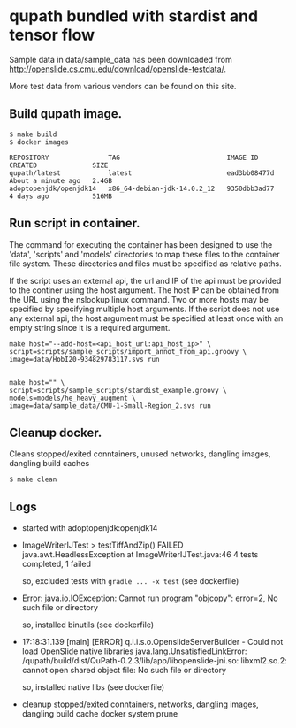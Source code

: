 # qupath bundled with stardist and tensor flow

Sample data in data/sample_data has been downloaded from http://openslide.cs.cmu.edu/download/openslide-testdata/.

More test data from various vendors can be found on this site.


## Build qupath image.
    
```
$ make build
$ docker images

REPOSITORY               TAG                           IMAGE ID            CREATED              SIZE
qupath/latest            latest                        ead3bb08477d        About a minute ago   2.4GB
adoptopenjdk/openjdk14   x86_64-debian-jdk-14.0.2_12   9350dbb3ad77        4 days ago           516MB
```
   
## Run script in container. 
    
The command for executing the container has been designed to use the 'data', 'scripts' and 'models' directories to map these files to the container file system. These directories and files must be specified as relative paths.

If the script uses an external api, the url and IP of the api must be provided to the continer using the host argument. The host IP can be obtained from the URL using the nslookup linux command. Two or more hosts may be specified by specifying multiple host arguments. If the script does not use any external api, the host argument must be specified at least once with an empty string since it is a required argument. 

```
make host="--add-host=<api_host_url:api_host_ip>" \
script=scripts/sample_scripts/import_annot_from_api.groovy \
image=data/HobI20-934829783117.svs run


make host="" \
script=scripts/sample_scripts/stardist_example.groovy \
models=models/he_heavy_augment \
image=data/sample_data/CMU-1-Small-Region_2.svs run
```

## Cleanup docker.
Cleans stopped/exited conntainers, unused networks, dangling images, dangling build caches

```
$ make clean
```


## Logs
- started with adoptopenjdk:openjdk14

- ImageWriterIJTest > testTiffAndZip() FAILED
    java.awt.HeadlessException at ImageWriterIJTest.java:46
    4 tests completed, 1 failed
  
  so, excluded tests with `gradle ... -x test` (see dockerfile)

- Error: java.io.IOException: Cannot run program "objcopy": error=2, No such file or directory

  so, installed binutils (see dockerfile)

- 17:18:31.139 [main] [ERROR] q.l.i.s.o.OpenslideServerBuilder - Could not load OpenSlide native libraries
java.lang.UnsatisfiedLinkError: /qupath/build/dist/QuPath-0.2.3/lib/app/libopenslide-jni.so: libxml2.so.2: cannot open shared object file: No such file or directory

  so, installed native libs (see dockerfile)
  
- cleanup stopped/exited conntainers, networks, dangling images, dangling build cache
docker system prune





`                                                                               `
